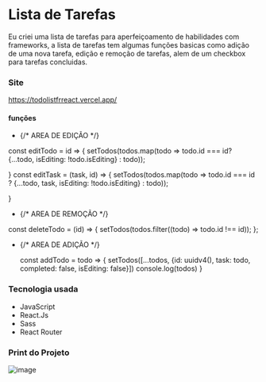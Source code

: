 # Lista de Tarefas
Eu criei uma lista de tarefas para aperfeiçoamento de habilidades com frameworks, a lista de tarefas tem algumas funções basicas como adição de uma nova tarefa, edição e remoção de tarefas, alem de um checkbox para tarefas concluidas.

### Site
https://todolistfrreact.vercel.app/

#### funções

 - {/* AREA DE EDIÇÃO */}
   
const editTodo = id => {
    setTodos(todos.map(todo => todo.id === id? {...todo, isEditing: !todo.isEditing} : todo));
    
  }
  const editTask = (task, id) => {
    setTodos(todos.map(todo => todo.id === id ? {...todo, task, isEditing: !todo.isEditing} : todo));
  
  }

 -  {/* AREA DE REMOÇÃO */}

  const deleteTodo = (id) => {
    setTodos(todos.filter((todo) => todo.id !== id));
    };

- {/* AREA DE ADIÇÃO */}
  
  const addTodo = todo => {
    setTodos([...todos, {id: uuidv4(), task: todo, completed: false, isEditing: false}])
    console.log(todos)
  }

### Tecnologia usada

- JavaScript
- React.Js
- Sass
- React Router

### Print do Projeto

![image](https://github.com/devcarlosrlima/Lista-de-tarefas/assets/136191341/84f3fc1a-7b99-4086-a815-ed676be450b5)

